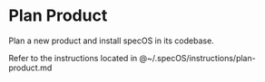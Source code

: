 # Plan Product

Plan a new product and install specOS in its codebase.

Refer to the instructions located in @~/.specOS/instructions/plan-product.md
